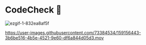 # CodeCheck 🔐

![ezgif-1-832ea8af5f](https://user-images.githubusercontent.com/73384534/159156353-1f4f3a7d-3102-467d-a085-4b316f9ab699.gif)


https://user-images.githubusercontent.com/73384534/159156443-3b6be516-4b5e-4521-9e60-df6a844d05d3.mov

